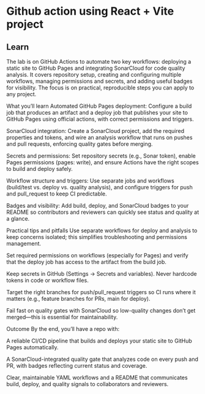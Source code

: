 # Github action using React + Vite project
## Learn
The lab is on GitHub Actions to automate two key workflows: deploying a static site to GitHub Pages and integrating SonarCloud for code quality analysis. It covers repository setup, creating and configuring multiple workflows, managing permissions and secrets, and adding useful badges for visibility. The focus is on practical, reproducible steps you can apply to any project.

What you’ll learn
Automated GitHub Pages deployment: Configure a build job that produces an artifact and a deploy job that publishes your site to GitHub Pages using official actions, with correct permissions and triggers.

SonarCloud integration: Create a SonarCloud project, add the required properties and tokens, and wire an analysis workflow that runs on pushes and pull requests, enforcing quality gates before merging.

Secrets and permissions: Set repository secrets (e.g., Sonar token), enable Pages permissions (pages: write), and ensure Actions have the right scopes to build and deploy safely.

Workflow structure and triggers: Use separate jobs and workflows (build/test vs. deploy vs. quality analysis), and configure triggers for push and pull_request to keep CI predictable.

Badges and visibility: Add build, deploy, and SonarCloud badges to your README so contributors and reviewers can quickly see status and quality at a glance.

Practical tips and pitfalls
Use separate workflows for deploy and analysis to keep concerns isolated; this simplifies troubleshooting and permissions management.

Set required permissions on workflows (especially for Pages) and verify that the deploy job has access to the artifact from the build job.

Keep secrets in GitHub (Settings → Secrets and variables). Never hardcode tokens in code or workflow files.

Target the right branches for push/pull_request triggers so CI runs where it matters (e.g., feature branches for PRs, main for deploy).

Fail fast on quality gates with SonarCloud so low-quality changes don’t get merged—this is essential for maintainability.

Outcome
By the end, you’ll have a repo with:

A reliable CI/CD pipeline that builds and deploys your static site to GitHub Pages automatically.

A SonarCloud-integrated quality gate that analyzes code on every push and PR, with badges reflecting current status and coverage.

Clear, maintainable YAML workflows and a README that communicates build, deploy, and quality signals to collaborators and reviewers.

